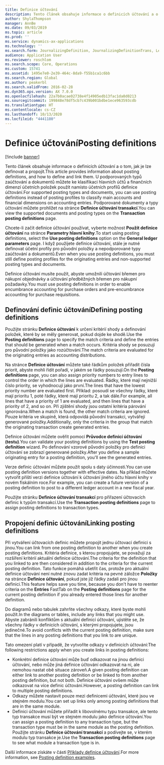 ```yaml
---
title: Definice účtování
description: Tento článek obsahuje informace o definicích účtování a o tom, jak je lze definovat a propojit. U podporovaných typů zaúčtování a dokumentů můžete ke klasifikaci hlavních účtů a finančních dimenzí účetních položek použít namísto účetních profilů definice účtování.
author: ShylaThompson
manager: AnnBe
ms.date: 09/03/2019
ms.topic: article
ms.prod: ''
ms.service: dynamics-ax-applications
ms.technology: ''
ms.search.form: JournalizingDefinition, JournalizingDefinitionTrans, LedgerParameters
audience: Application User
ms.reviewer: roschlom
ms.search.scope: Core, Operations
ms.custom: 15741
ms.assetid: 1495e7e0-2e39-464c-8da9-f55b1ca1c6bb
ms.search.region: Global
ms.author: peakerbl
ms.search.validFrom: 2016-02-28
ms.dyn365.ops.version: AX 7.0.0
ms.openlocfilehash: 22a7b0acae02738e4f14905edb13fac1da0d0213
ms.sourcegitcommit: 199848e78df5cb7c439b001bdbe1ece963593cdb
ms.translationtype: HT
ms.contentlocale: cs-CZ
ms.lasthandoff: 10/13/2020
ms.locfileid: "4441180"
---
```

# <a name="posting-definitions"></a><span data-ttu-id="92af0-104">Definice účtování</span><span class="sxs-lookup"><span data-stu-id="92af0-104">Posting definitions</span></span>

[!include [banner](../includes/banner.md)]

<span data-ttu-id="92af0-105">Tento článek obsahuje informace o definicích účtování a o tom, jak je lze definovat a propojit.</span><span class="sxs-lookup"><span data-stu-id="92af0-105">This article provides information about posting definitions, and how to define and link them.</span></span>
<span data-ttu-id="92af0-106">U podporovaných typů zaúčtování a dokumentů můžete ke klasifikaci hlavních účtů a finančních dimenzí účetních položek použít namísto účetních profilů definice účtování.</span><span class="sxs-lookup"><span data-stu-id="92af0-106">For supported posting types and documents, you can use posting definitions instead of posting profiles to classify main accounts and financial dimensions on accounting entries.</span></span> <span data-ttu-id="92af0-107">Podporované dokumenty a typy účtování můžete prohlížet na stránce **Definice účtování transakcí**.</span><span class="sxs-lookup"><span data-stu-id="92af0-107">You can view the supported documents and posting types on the **Transaction posting definitions** page.</span></span> 

<span data-ttu-id="92af0-108">Chcete-li začít definice účtování používat, vyberte možnost **Použít definice účtování** na stránce **Parametry hlavní knihy**.</span><span class="sxs-lookup"><span data-stu-id="92af0-108">To start using posting definitions, select the **Use posting definitions** option on the **General ledger parameters** page.</span></span> <span data-ttu-id="92af0-109">I když použijete definice účtování, stále je nutné definovat účetní profily pro původní položky a nepodporované typy zaúčtování a dokumentů.</span><span class="sxs-lookup"><span data-stu-id="92af0-109">Even when you use posting definitions, you must still define posting profiles for the originating entries and non-supported posting types and documents.</span></span> 

<span data-ttu-id="92af0-110">Definice účtování musíte použít, abyste umožnili účtování břemen pro nákupní objednávky a účtování předběžných břemen pro nákupní požadavky.</span><span class="sxs-lookup"><span data-stu-id="92af0-110">You must use posting definitions in order to enable encumbrance accounting for purchase orders and pre-encumbrance accounting for purchase requisitions.</span></span>

## <a name="defining-posting-definitions"></a><span data-ttu-id="92af0-111">Definování definic účtování</span><span class="sxs-lookup"><span data-stu-id="92af0-111">Defining posting definitions</span></span>
<span data-ttu-id="92af0-112">Použijte stránku **Definice účtování** k určení kritérií shody a definování položek, které by se měly generovat, pokud dojde ke shodě.</span><span class="sxs-lookup"><span data-stu-id="92af0-112">Use the **Posting definitions** page to specify the match criteria and define the entries that should be generated when a match occurs.</span></span> <span data-ttu-id="92af0-113">Kritéria shody se posuzují pro původní položky jako rozúčtování.</span><span class="sxs-lookup"><span data-stu-id="92af0-113">The match criteria are evaluated for the originating entries as accounting distributions.</span></span> 

<span data-ttu-id="92af0-114">Na stránce **Definice účtování** můžete také řádkům položek přiřadit čísla priorit, abyste mohli řídit pořadí, v jakém se řádky posuzují.</span><span class="sxs-lookup"><span data-stu-id="92af0-114">On the **Posting definitions** page, you can also assign priority numbers to entry lines to control the order in which the lines are evaluated.</span></span> <span data-ttu-id="92af0-115">Řádky, které mají nejnižší číslo priority, se vyhodnocují jako první.</span><span class="sxs-lookup"><span data-stu-id="92af0-115">The lines that have the lowest priority number are evaluated first.</span></span> <span data-ttu-id="92af0-116">Příklad: posoudí se všechny řádky, které mají prioritu 1, poté řádky, které mají prioritu 2, a tak dále.</span><span class="sxs-lookup"><span data-stu-id="92af0-116">For example, all lines that have a priority of 1 are evaluated, and then lines that have a priority of 2, and so on.</span></span> <span data-ttu-id="92af0-117">Při zjištění shody jsou ostatní kritéria párování ignorována.</span><span class="sxs-lookup"><span data-stu-id="92af0-117">When a match is found, the other match criteria are ignored.</span></span> <span data-ttu-id="92af0-118">Pouze kritéria ve skupině, která odpovídá původní transakci, vytvářejí generované položky.</span><span class="sxs-lookup"><span data-stu-id="92af0-118">Additionally, only the criteria in the group that match the originating transaction create generated entries.</span></span> 

<span data-ttu-id="92af0-119">Definice účtování můžete ověřit pomocí **Průvodce definicí účtování (testu)**.</span><span class="sxs-lookup"><span data-stu-id="92af0-119">You can validate your posting definitions by using the **Test posting definition** wizard.</span></span> <span data-ttu-id="92af0-120">Po definování vzorové původní položky pro definici účtování se zobrazí generované položky.</span><span class="sxs-lookup"><span data-stu-id="92af0-120">After you define a sample originating entry for a posting definition, you'll see the generated entries.</span></span> 

<span data-ttu-id="92af0-121">Verze definic účtování můžete použít spolu s daty účinnosti.</span><span class="sxs-lookup"><span data-stu-id="92af0-121">You can use posting definition versions together with effective dates.</span></span> <span data-ttu-id="92af0-122">Na příklad můžete vytvořit příští verzi definice účtování k účtování jiného účtu hlavní knihy v novém fiskálním roce.</span><span class="sxs-lookup"><span data-stu-id="92af0-122">For example, you can create a future version of a posting definition to post to a different ledger account in a new fiscal year.</span></span> 

<span data-ttu-id="92af0-123">Použijte stránku **Definice účtování transakcí** pro přiřazení účtovacích definic k typům transakcí.</span><span class="sxs-lookup"><span data-stu-id="92af0-123">Use the **Transaction posting definitions** page to assign posting definitions to transaction types.</span></span>

## <a name="linking-posting-definitions"></a><span data-ttu-id="92af0-124">Propojení definic účtování</span><span class="sxs-lookup"><span data-stu-id="92af0-124">Linking posting definitions</span></span>
<span data-ttu-id="92af0-125">Při vytváření účtovacích definic můžete propojit jednu účtovací definici s jinou.</span><span class="sxs-lookup"><span data-stu-id="92af0-125">You can link from one posting definition to another when you create posting definitions.</span></span> <span data-ttu-id="92af0-126">Kritéria definice, s kterou propojujete, se považují za rozšíření kritérií aktuální definice účtování.</span><span class="sxs-lookup"><span data-stu-id="92af0-126">The criteria for the definition that you linked to are then considered in addition to the criteria for the current posting definition.</span></span> <span data-ttu-id="92af0-127">Tato funkce pomáhá ušetřit čas, protože pro aktuální definice účtování není nutné znovu zadat kritéria na pevné záložce **Položky** na stránce **Definice účtování**, pokud jste již řádky zadali pro jinou definici.</span><span class="sxs-lookup"><span data-stu-id="92af0-127">This feature helps save you time, because you don't have to reenter criteria on the **Entries** FastTab on the **Posting definitions** page for the current posting definition if you already entered those lines for another definition.</span></span> 

<span data-ttu-id="92af0-128">Do diagramů nebo tabulek zahrňte všechny odkazy, které byste mohli použít.</span><span class="sxs-lookup"><span data-stu-id="92af0-128">In the diagrams or tables, include any links that you might use.</span></span> <span data-ttu-id="92af0-129">Abyste zabránili konfliktům s aktuální definicí účtování, ujistěte se, že všechny řádky v definicích účtování, s kterými propojujete, jsou jedinečné.</span><span class="sxs-lookup"><span data-stu-id="92af0-129">To avoid conflicts with the current posting definition, make sure that the lines in any posting definitions that you link to are unique.</span></span> 

<span data-ttu-id="92af0-130">Tato omezení platí v případě, že vytvoříte odkazy v definicích účtování:</span><span class="sxs-lookup"><span data-stu-id="92af0-130">The following restrictions apply when you create links in posting definitions:</span></span>

-   <span data-ttu-id="92af0-131">Konkrétní definice účtování může buď odkazovat na jinou definici účtování, nebo může jiná definice účtování odkazovat na ni, ale nemohou nastat obě situace zároveň.</span><span class="sxs-lookup"><span data-stu-id="92af0-131">A given posting definition can either link to another posting definition or be linked to from another posting definition, but not both.</span></span> <span data-ttu-id="92af0-132">Definice účtování ovšem může odkazovat na více definic účtování.</span><span class="sxs-lookup"><span data-stu-id="92af0-132">However, a posting definition can link to multiple posting definitions.</span></span>
-   <span data-ttu-id="92af0-133">Odkazy můžete nastavit pouze mezi definicemi účtování, které jsou ve stejném modulu.</span><span class="sxs-lookup"><span data-stu-id="92af0-133">You can set up links only among posting definitions that are in the same module.</span></span>
-   <span data-ttu-id="92af0-134">Definici účtování můžete přiřadit k libovolnému typu transakce, ale tento typ transakce musí být ve stejném modulu jako definice účtování.</span><span class="sxs-lookup"><span data-stu-id="92af0-134">You can assign a posting definition to any transaction type, but the transaction type must be in the same module as the posting definition.</span></span> <span data-ttu-id="92af0-135">Použijte stránku **Definice účtování transakcí** a podívejte se, v kterém modulu typ transakce je.</span><span class="sxs-lookup"><span data-stu-id="92af0-135">Use the **Transaction posting definitions** page to see what module a transaction type is in.</span></span>


<span data-ttu-id="92af0-136">Další informace získáte v části [Příklady definice účtování](example-posting-definitions.md).</span><span class="sxs-lookup"><span data-stu-id="92af0-136">For more information, see [Posting definition examples](example-posting-definitions.md).</span></span> 


